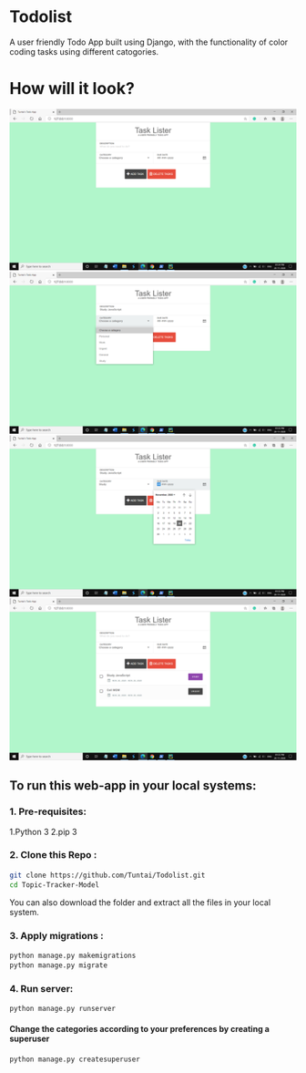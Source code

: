 # Todolist
A user friendly Todo App built using Django, with the functionality of color coding tasks using different catogories.

# How will it look?
![Screenshot1](media/Basic.png)
![Screenshot2](media/adding_task.png)
![Screenshot3](media/adding_date.png)
![Screenshot4](media/multipletasks.png)

## To run this web-app in your local systems:

### 1. Pre-requisites:
1.Python 3
2.pip 3
### 2. Clone this Repo :
```sh
git clone https://github.com/Tuntai/Todolist.git
cd Topic-Tracker-Model
```
You can also download the folder and extract all the files in your local system.
### 3. Apply migrations : 
```sh
python manage.py makemigrations
python manage.py migrate
```
### 4. Run server:
```sh
python manage.py runserver
```

#### Change the categories according to your preferences by creating a superuser 
```sh
python manage.py createsuperuser
```
